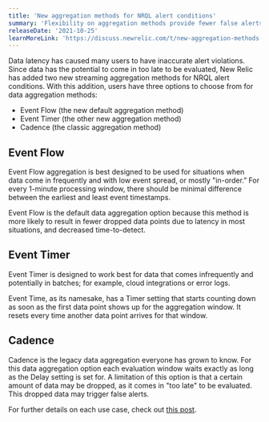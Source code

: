 ```yaml
---
title: 'New aggregation methods for NRQL alert conditions'
summary: 'Flexibility on aggregation methods provide fewer false alerts and improved incident time to detection.'
releaseDate: '2021-10-25'
learnMoreLink: 'https://discuss.newrelic.com/t/new-aggregation-methods-for-nrql-alert-conditions/158831'
---
```


Data latency has caused many users to have inaccurate alert violations. Since data has the potential to come in too late to be evaluated, New Relic has added two new streaming aggregation methods for NRQL alert conditions. With this addition, users have three options to choose from for data aggregation methods:

- Event Flow (the new default aggregation method)
- Event Timer (the other new aggregation method)
- Cadence (the classic aggregation method)

## Event Flow

Event Flow aggregation is best designed to be used for situations when data come in frequently and with low event spread, or mostly "in-order.” For every 1-minute processing window, there should be minimal difference between the earliest and least event timestamps.

Event Flow is the default data aggregation option because this method is more likely to result in fewer dropped data points due to latency in most situations, and decreased time-to-detect.

## Event Timer

Event Timer is designed to work best for data that comes infrequently and potentially in batches; for example, cloud integrations or error logs.

Event Time, as its namesake, has a Timer setting that starts counting down as soon as the first data point shows up for the aggregation window. It resets every time another data point arrives for that window.  

## Cadence

Cadence is the legacy data aggregation everyone has grown to know. For this data aggregation option each evaluation window waits exactly as long as the Delay setting is set for. A limitation of this option is that a certain amount of data may be dropped, as it comes in "too late" to be evaluated. This dropped data may trigger false alerts.

For further details on each use case, check out [this post](https://discuss.newrelic.com/t/relic-solution-how-can-i-figure-out-which-aggregation-method-to-use/164288).
